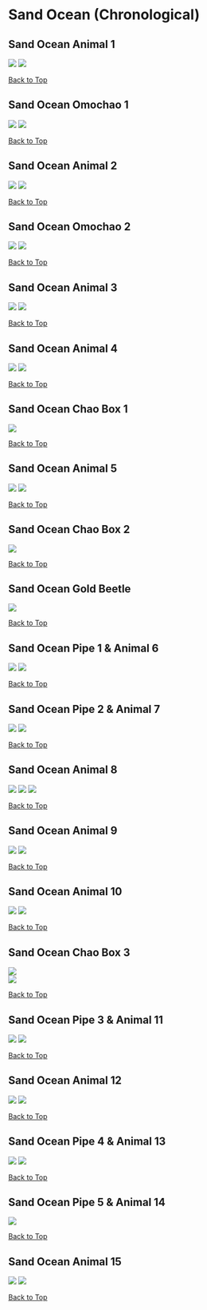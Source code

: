 # Sand Ocean (Chronological)

## Sand Ocean Animal 1
![](../SandOcean/Animal-1st-Far.webp)
![](../SandOcean/Animal-1st-Close.webp)

[Back to Top](#)

## Sand Ocean Omochao 1
![](../SandOcean/Omochao-1st-Far.webp)
![](../SandOcean/Omochao-1st-Close.webp)

[Back to Top](#)

## Sand Ocean Animal 2
![](../SandOcean/Animal-2nd-Far.webp)
![](../SandOcean/Animal-2nd-Close.webp)

[Back to Top](#)

## Sand Ocean Omochao 2
![](../SandOcean/Omochao-2nd-Far.webp)
![](../SandOcean/Omochao-2nd-Close.webp)

[Back to Top](#)

## Sand Ocean Animal 3
![](../SandOcean/Animal-3rd-Far.webp)
![](../SandOcean/Animal-3rd-Close.webp)

[Back to Top](#)

## Sand Ocean Animal 4
![](../SandOcean/Animal-4th-Far.webp)
![](../SandOcean/Animal-4th-Close.webp)

[Back to Top](#)

## Sand Ocean Chao Box 1
![](../SandOcean/Chaobox-1st-Far.webp)

[Back to Top](#)

## Sand Ocean Animal 5
![](../SandOcean/Animal-5th-Far.webp)
![](../SandOcean/Animal-5th-Close.webp)

[Back to Top](#)

## Sand Ocean Chao Box 2
![](../SandOcean/Chaobox-2nd-Far.webp)  

[Back to Top](#)

## Sand Ocean Gold Beetle
![](../SandOcean/GoldBeetle-Close.webp)

[Back to Top](#)

## Sand Ocean Pipe 1 & Animal 6
![](../SandOcean/Pipe-1st-Far.webp)
![](../SandOcean/Pipe-1st-Close.webp)

[Back to Top](#)

## Sand Ocean Pipe 2 & Animal 7
![](../SandOcean/Pipe-2nd-Far.webp)
![](../SandOcean/Pipe-2nd-Close.webp)

[Back to Top](#)

## Sand Ocean Animal 8
![](../SandOcean/Animal-8th-Far1.webp)
![](../SandOcean/Animal-8th-Far2.webp)
![](../SandOcean/Animal-8th-Close.webp)

[Back to Top](#)

## Sand Ocean Animal 9
![](../SandOcean/Animal-9th-Far.webp)
![](../SandOcean/Animal-9th-Close.webp)

[Back to Top](#)

## Sand Ocean Animal 10
![](../SandOcean/Animal-10th-Far.webp)
![](../SandOcean/Animal-10th-Close.webp)

[Back to Top](#)

## Sand Ocean Chao Box 3
![](../SandOcean/Chaobox-3rd-Far.webp)  
![](../SandOcean/Chaobox-3rd-Close.webp)

[Back to Top](#)

## Sand Ocean Pipe 3 & Animal 11
![](../SandOcean/Pipe-3rd-Far.webp)
![](../SandOcean/Pipe-3rd-Close.webp)

[Back to Top](#)

## Sand Ocean Animal 12
![](../SandOcean/Animal-12th-Far.webp)
![](../SandOcean/Animal-12th-Close.webp)

[Back to Top](#)

## Sand Ocean Pipe 4 & Animal 13
![](../SandOcean/Pipe-4th-Far.webp)
![](../SandOcean/Pipe-4th-Close.webp)

[Back to Top](#)

## Sand Ocean Pipe 5 & Animal 14
![](../SandOcean/Pipe-5th-Far.webp)

[Back to Top](#)

## Sand Ocean Animal 15
![](../SandOcean/Animal-15th-Far.webp)
![](../SandOcean/Animal-15th-Close.webp)

[Back to Top](#)
